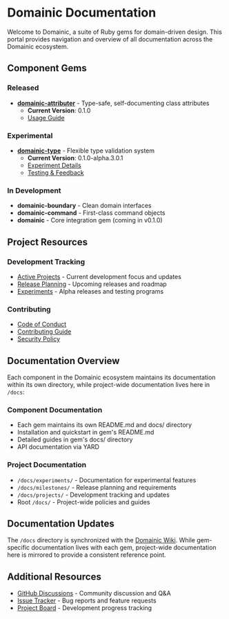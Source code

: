 # Domainic Documentation

Welcome to Domainic, a suite of Ruby gems for domain-driven design. This portal provides navigation and overview of all
documentation across the Domainic ecosystem.

## Component Gems

### Released

* [**domainic-attributer**](../domainic-attributer/) - Type-safe, self-documenting class attributes
  * **Current Version**: 0.1.0
  * [Usage Guide](../domainic-attributer/docs/USAGE.md)

### Experimental

* [**domainic-type**](../domainic-type/) - Flexible type validation system
  * **Current Version**: 0.1.0-alpha.3.0.1
  * [Experiment Details](./experiments/domainic-type-alpha-3/)
  * [Testing & Feedback](./experiments/domainic-type-alpha-3/README.md)

### In Development

* **domainic-boundary** - Clean domain interfaces
* **domainic-command** - First-class command objects
* **domainic** - Core integration gem (coming in v0.1.0)

## Project Resources

### Development Tracking

* [Active Projects](./projects/) - Current development focus and updates
* [Release Planning](./milestones/) - Upcoming releases and roadmap
* [Experiments](./experiments/) - Alpha releases and testing programs

### Contributing

* [Code of Conduct](CODE_OF_CONDUCT.md)
* [Contributing Guide](CONTRIBUTING.md)
* [Security Policy](SECURITY.md)

## Documentation Overview

Each component in the Domainic ecosystem maintains its documentation within its own directory, while project-wide
documentation lives here in `/docs`:

### Component Documentation

* Each gem maintains its own README.md and docs/ directory
* Installation and quickstart in gem's README.md
* Detailed guides in gem's docs/ directory
* API documentation via YARD

### Project Documentation

* `/docs/experiments/` - Documentation for experimental features
* `/docs/milestones/` - Release planning and requirements
* `/docs/projects/` - Development tracking and updates
* Root `/docs/` - Project-wide policies and guides

## Documentation Updates

The `/docs` directory is synchronized with the [Domainic Wiki](https://github.com/domainic/domainic/wiki).
While gem-specific documentation lives with each gem, project-wide documentation here is mirrored to provide a consistent
reference point.

## Additional Resources

* [GitHub Discussions](https://github.com/domainic/domainic/discussions) - Community discussion and Q&A
* [Issue Tracker](https://github.com/domainic/domainic/issues) - Bug reports and feature requests
* [Project Board](https://github.com/domainic/domainic/projects) - Development progress tracking
